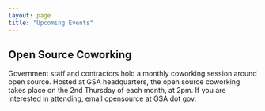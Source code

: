 ```yaml
---
layout: page
title: "Upcoming Events"
---
```


## Open Source Coworking

Government staff and contractors hold a monthly coworking session around open source.  Hosted at GSA headquarters, the open source coworking takes place on the 2nd Thursday of each month, at 2pm.  If you are interested in attending, email opensource at GSA dot gov.  
